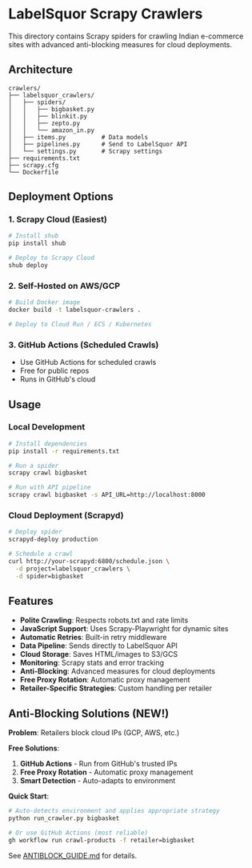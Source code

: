 # LabelSquor Scrapy Crawlers

This directory contains Scrapy spiders for crawling Indian e-commerce sites with advanced anti-blocking measures for cloud deployments.

## Architecture

```
crawlers/
├── labelsquor_crawlers/
│   ├── spiders/
│   │   ├── bigbasket.py
│   │   ├── blinkit.py
│   │   ├── zepto.py
│   │   └── amazon_in.py
│   ├── items.py          # Data models
│   ├── pipelines.py      # Send to LabelSquor API
│   └── settings.py       # Scrapy settings
├── requirements.txt
├── scrapy.cfg
└── Dockerfile
```

## Deployment Options

### 1. Scrapy Cloud (Easiest)
```bash
# Install shub
pip install shub

# Deploy to Scrapy Cloud
shub deploy
```

### 2. Self-Hosted on AWS/GCP
```bash
# Build Docker image
docker build -t labelsquor-crawlers .

# Deploy to Cloud Run / ECS / Kubernetes
```

### 3. GitHub Actions (Scheduled Crawls)
- Use GitHub Actions for scheduled crawls
- Free for public repos
- Runs in GitHub's cloud

## Usage

### Local Development
```bash
# Install dependencies
pip install -r requirements.txt

# Run a spider
scrapy crawl bigbasket

# Run with API pipeline
scrapy crawl bigbasket -s API_URL=http://localhost:8000
```

### Cloud Deployment (Scrapyd)
```bash
# Deploy spider
scrapyd-deploy production

# Schedule a crawl
curl http://your-scrapyd:6800/schedule.json \
  -d project=labelsquor_crawlers \
  -d spider=bigbasket
```

## Features

- **Polite Crawling**: Respects robots.txt and rate limits
- **JavaScript Support**: Uses Scrapy-Playwright for dynamic sites
- **Automatic Retries**: Built-in retry middleware
- **Data Pipeline**: Sends directly to LabelSquor API
- **Cloud Storage**: Saves HTML/images to S3/GCS
- **Monitoring**: Scrapy stats and error tracking
- **Anti-Blocking**: Advanced measures for cloud deployments
- **Free Proxy Rotation**: Automatic proxy management
- **Retailer-Specific Strategies**: Custom handling per retailer

## Anti-Blocking Solutions (NEW!)

**Problem**: Retailers block cloud IPs (GCP, AWS, etc.)

**Free Solutions**:
1. **GitHub Actions** - Run from GitHub's trusted IPs
2. **Free Proxy Rotation** - Automatic proxy management
3. **Smart Detection** - Auto-adapts to environment

**Quick Start**:
```bash
# Auto-detects environment and applies appropriate strategy
python run_crawler.py bigbasket

# Or use GitHub Actions (most reliable)
gh workflow run crawl-products -f retailer=bigbasket
```

See [ANTIBLOCK_GUIDE.md](ANTIBLOCK_GUIDE.md) for details.
